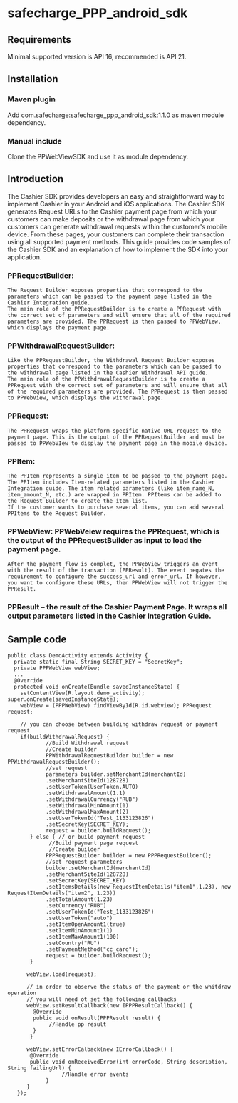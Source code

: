 # safecharge_PPP_android_sdk

## Requirements
Minimal supported version is API 16, recommended is API 21. 

## Installation

### Maven plugin
Add com.safecharge:safecharge_ppp_android_sdk:1.1.0 as maven module dependency.

### Manual include
Clone the PPWebViewSDK and use it as module dependency.

## Introduction
The Cashier SDK provides developers an easy and straightforward way to implement Cashier in your Android and iOS applications. The Cashier SDK generates Request URLs to the Cashier payment page from which your customers can make deposits or the withdrawal page from which your customers can generate withdrawal requests within the customer's mobile device. From these pages, your customers can complete their transaction using all supported payment methods. This guide provides code samples of the Cashier SDK and an explanation of how to implement the SDK into your application.


### PPRequestBuilder: 
```
The Request Builder exposes properties that correspond to the parameters which can be passed to the payment page listed in the Cashier Integration guide.
The main role of the PPRequestBuilder is to create a PPRequest with the correct set of parameters and will ensure that all of the required parameters are provided. The PPRequest is then passed to PPWebView, which displays the payment page.
```

### PPWithdrawalRequestBuilder: 
```
Like the PPRequestBuilder, the Withdrawal Request Builder exposes properties that correspond to the parameters which can be passed to the withdrawal page listed in the Cashier Withdrawal API guide.
The main role of the PPWithdrawalRequestBuilder is to create a PPRequest with the correct set of parameters and will ensure that all of the required parameters are provided. The PPRequest is then passed to PPWebView, which displays the withdrawal page.
```

### PPRequest: 
```
The PPRequest wraps the platform-specific native URL request to the payment page. This is the output of the PPRequestBuilder and must be passed to PPWebVIew to display the payment page in the mobile device.
```

### PPItem: 
```
The PPItem represents a single item to be passed to the payment page. The PPItem includes Item-related parameters listed in the Cashier Integration guide. The item related parameters (like item_name_N, item_amount_N, etc.) are wrapped in PPItem. PPItems can be added to the Request Builder to create the item list.
If the customer wants to purchase several items, you can add several PPItems to the Request Builder.
```

### PPWebView: PPWebVeiew requires the PPRequest, which is the output of the PPRequestBuilder as input to load the payment page.
```
After the payment flow is complet, the PPWebView triggers an event with the result of the transaction (PPResult). The event negates the requirement to configure the success_url and error_url. If however, you want to configure these URLs, then PPWebView will not trigger the PPResult.
```

### PPResult – the result of the Cashier Payment Page. It wraps all output parameters listed in the Cashier Integration Guide.

## Sample code
```
public class DemoActivity extends Activity {
  private static final String SECRET_KEY = "SecretKey";
  private PPPWebView webView;
  ...
  @Override
  protected void onCreate(Bundle savedInstanceState) {
    setContentView(R.layout.demo_activity); super.onCreate(savedInstanceState);
    webView = (PPPWebView) findViewById(R.id.webview); PPRequest request;
    
    // you can choose between building withdraw request or payment request
    if(buildWithdrawalRequest) { 
            //Build Withdrawal request
            //Create builder
            PPWithdrawalRequestBuilder builder = new PPWithdrawalRequestBuilder();
            //set request 
            parameters builder.setMerchantId(merchantId)
            .setMerchantSiteId(128728)
            .setUserToken(UserToken.AUTO)
            .setWithdrawalAmount(1.1)
            .setWithdrawalCurrency("RUB") 
            .setWithdrawalMinAmount(1) 
            .setWithdrawalMaxAmount(2) 
            .setUserTokenId("Test_1133123826") 
            .setSecretKey(SECRET_KEY);
            request = builder.buildRequest(); 
       } else { // or build payment request
             //Build payment page request
             //Create builder
            PPPRequestBuilder builder = new PPPRequestBuilder();
            //set request parameters 
            builder.setMerchantId(merchantId) 
            .setMerchantSiteId(128728) 
            .setSecretKey(SECRET_KEY)
            .setItemsDetails(new RequestItemDetails("item1",1.23), new RequestItemDetails("item2", 1.23))
            .setTotalAmount(1.23)
            .setCurrency("RUB") 
            .setUserTokenId("Test_1133123826") 
            .setUserToken("auto") 
            .setItemOpenAmount1(true) 
            .setItemMinAmount1(1)
            .setItemMaxAmount1(100) 
            .setCountry("RU")
            .setPaymentMethod("cc_card"); 
            request = builder.buildRequest();
       }
       
      webView.load(request);
      
      // in order to observe the status of the payment or the whitdraw operation  
      // you will need ot set the following callbacks
      webView.setResultCallback(new IPPPResultCallback() {
        @Override
        public void onResult(PPPResult result) {
             //Handle pp result
        }
       }
       
      webView.setErrorCalback(new IErrorCallback() {
       @Override
       public void onReceivedError(int errorCode, String description, String failingUrl) {
                 //Handle error events
            }
      }      
   });
   
```
